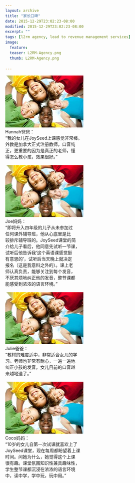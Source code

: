 ```yaml
---
layout: archive
title: "家长口碑"
date: 2015-12-29T23:02:23-08:00
modified: 2015-12-29T23:02:23-08:00
excerpt: ""
tags: [l2rm agency, lead to revenue management services]
image:
  feature:
  teaser: L2RM-Agency.png
  thumb: L2RM-Agency.png

---
```


<div align="left">
<img src="../images/kids-009_1.jpg"  alt="feedback"/>
</div>
Hannah爸爸：                         <br/>
“我的女儿在JoySeed上课感觉非常棒。   <br/>
外教是加拿大正式注册教师，口音纯     <br/>
正，更重要的因为是真正的老师，懂     <br/>
得怎么教小孩，效果很好。”      <br/><br/>

<div align="left">
<img src="../images/kids-009_1.jpg"  alt="feedback"/>
</div>
Joe妈妈：                              <br/>
“即将升入四年级的儿子从未参加过        <br/>
任何课外辅导班，他从心底里是比         <br/>
较排斥辅导班的。JoySeed课堂的简        <br/>
介给儿子看后，他同意先试听一节课，     <br/>
试听后他告诉我‘这个英语课感觉挺        <br/>
有意思的’，试听后当天晚上就决定        <br/>
报名（这是我意料之外的）。课上老       <br/>
师认真负责，能够关注到每个发音，       <br/>
不厌其烦地纠正他的发音，整节课都       <br/>
能感受到浓浓的语言环境。”              <br/><br/> 

<div align="left">
<img src="../images/kids-009_1.jpg"  alt="feedback"/>
</div>
Julie爸爸：                            <br/>
“教材的难度适中，非常适合女儿的学      <br/>
习。老师也非常有耐心，一遍一遍地       <br/>
纠正小孩的发音。女儿目前的口音越       <br/>
来越地道了。”                          <br/><br/>
  
<div align="left">
<img src="../images/kids-009_1.jpg"  alt="feedback"/>
</div>
Coco妈妈：                            <br/>
“10岁的女儿自第一次试课就喜欢上了     <br/>
JoySeed课堂，现在每周都盼望着上课     <br/>
时间。问她为什么，她觉得这个上课      <br/>
很有趣。课堂氛围知识性兼具趣味性，    <br/>
学生整节课都沉浸在浓浓的语言环境      <br/>
中，读中学，学中玩，玩中用。”         <br/><br/>
